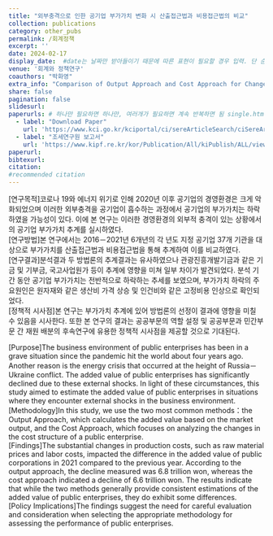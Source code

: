```yaml
---
title: "외부충격으로 인한 공기업 부가가치 변화 시 산출접근법과 비용접근법의 비교"
collection: publications
category: other_pubs
permalink: /회계정책
excerpt: ''
date: 2024-02-17
display_date:  #date는 날짜만 받아들이기 때문에 따른 표현이 필요할 경우 입력. 단 순서는 date를 여전히 활용함.
venue: '회계와 정책연구'
coauthors: "박화영" 
extra_info: "Comparison of Output Approach and Cost Approach for Changes in Added Value of Public Enterprises Caused by External Shocks (2023), *Review of Accounting and Policy Studies*, with Hwa-young Park" # 마크다운 형식으로 기울림 등 표현. 
share: false
pagination: false
slidesurl: 
paperurls: # 하나만 필요하면 하나만, 여러개가 필요하면 계속 반복하면 됨 single.html 에서 작동
  - label: "Download Paper"
    url: 'https://www.kci.go.kr/kciportal/ci/sereArticleSearch/ciSereArtiView.kci?sereArticleSearchBean.artiId=ART003022190'
  - label: "조세연구원 보고서"
    url: 'https://www.kipf.re.kr/kor/Publication/All/kiPublish/ALL/view.do?serialNo=526973'
paperurl: 
bibtexurl: 
citation:
#recommended citation  
---
```


[연구목적]코로나 19와 에너지 위기로 인해 2020년 이후 공기업의 경영환경은 크게 악화되었으며 이러한 외부충격을 공기업이 흡수하는 과정에서 공기업의 부가가치는 하락하였을 가능성이 있다. 이에 본 연구는 이러한 경영환경의 외부적 충격이 있는 상황에서의 공기업 부가가치 추계를 실시하였다.<br>
[연구방법]본 연구에서는 2016－2021년 6개년의 각 년도 지정 공기업 37개 기관을 대상으로 부가가치를 산출접근법과 비용접근법을 통해 추계하여 이를 비교하였다.<br>
[연구결과]분석결과 두 방법론의 추계결과는 유사하였으나 관광진흥개발기금과 같은 기금 및 기부금, 국고사업원가 등이 추계에 영향을 미쳐 일부 차이가 발견되었다. 분석 기간 동안 공기업 부가가치는 전반적으로 하락하는 추세를 보였으며, 부가가치 하락의 주요원인은 원자재와 같은 생산비 가격 상승 및 인건비와 같은 고정비용 인상으로 확인되었다.<br>
[정책적 시사점]본 연구는 부가가치 추계에 있어 방법론의 선정이 결과에 영향을 미칠 수 있음을 시사한다. 또한 본 연구의 결과는 공공부문의 역할 설정 및 공공부문과 민간부문 간 재원 배분의 후속연구에 유용한 정책적 시사점을 제공할 것으로 기대된다.

[Purpose]The business environment of public enterprises has been in a grave situation since the pandemic hit the world about four years ago. Another reason is the energy crisis that occurred at the height of Russia－Ukraine conflict. The added value of public enterprises has significantly declined due to these external shocks. In light of these circumstances, this study aimed to estimate the added value of public enterprises in situations where they encounter external shocks in the business environment.<br>
[Methodology]In this study, we use the two most common methods：the Output Approach, which calculates the added value based on the market output, and the Cost Approach, which focuses on analyzing the changes in the cost structure of a public enterprise.<br>
[Findings]The substantial changes in production costs, such as raw material prices and labor costs, impacted the difference in the added value of public corporations in 2021 compared to the previous year. According to the output approach, the decline measured was 6.8 trillion won, whereas the cost approach indicated a decline of 6.6 trillion won. The results indicate that while the two methods generally provide consistent estimations of the added value of public enterprises, they do exhibit some differences.<br>
[Policy Implications]The findings suggest the need for careful evaluation and consideration when selecting the appropriate methodology for assessing the performance of public enterprises.

